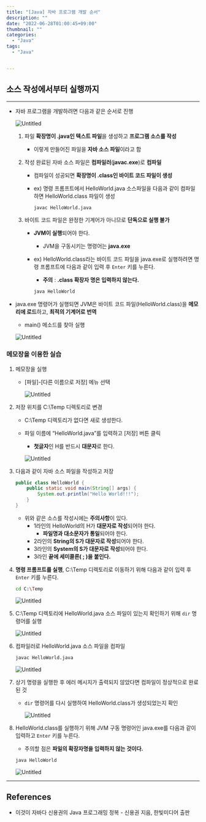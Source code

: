 ```yaml
---
title: "[Java] 자바 프로그램 개발 순서"
description: ""
date: "2022-06-28T01:00:45+09:00"
thumbnail: ""
categories:
  - "Java"
tags:
  - "Java"


---
```

<!--more-->

## 소스 작성에서부터 실행까지

---

- 자바 프로그램을 개발하려면 다음과 같은 순서로 진행
    
    ![Untitled](/images/lang_java/start/자바_프로그램_개발_순서/Untitled.png)
    
    1. 파일 **확장명이 .java인 텍스트 파일**을 생성하고 **프로그램 소스를 작성**
        - 이렇게 만들어진 파일을 **자바 소스 파일**이라고 함
    2. 작성 완료된 자바 소스 파일은 **컴파일러**(**javac.exe**)로 **컴파일**
        - 컴파일이 성공되면 **확장명이 .class인 바이트 코드 파일이 생성**
        - ex) 명령 프롬프트에서 HelloWorld.java 소스파일을 다음과 같이 컴파일하면 HelloWorld.class 파일이 생성
            
            ```bash
            javac HelloWorld.java
            ```
            
    3. 바이트 코드 파일은 완정한 기계어가 아니므로 **단독으로 실행 불가**
        - **JVM이 실행**되어야 한다.
            - JVM을 구동시키는 명령어는 **java.exe**
        - ex)  HelloWorld.class라는 바이트 코드 파일을 java.exe로 실행하려면 명령 프롬프트에 다음과 같이 입력 후 `Enter` 키를 누른다.
            - **주의** : **.class 확장자 명은 입력하지 않는다.**
            
            ```bash
            java HelloWorld
            ```
            
- java.exe 명령어가 실행되면 JVM은 바이트 코드 파일(HelloWorld.class)을 **메모리에 로드**하고, **최적의 기계어로 번역**
    - main() 메소드를 찾아 실행
    
    ![Untitled](/images/lang_java/start/자바_프로그램_개발_순서/Untitled%201.png)
    

### 메모장을 이용한 실습

1. 메모장을 실행
    - [파일]-[다른 이름으로 저장] 메뉴 선택
        
        ![Untitled](/images/lang_java/start/자바_프로그램_개발_순서/Untitled%202.png)
        
2. 저장 위치를 C:\Temp 디렉토리로 변경
    - C:\Temp 디렉토리가 없다면 새로 생성한다.
    - 파일 이름에 “HelloWorld.java”를 입력하고 [저장] 버튼 클릭
        - **첫글자**인 H를 반드시 **대문자**로 한다.
        
        ![Untitled](/images/lang_java/start/자바_프로그램_개발_순서/Untitled%203.png)
        
3. 다음과 같이 자바 소스 파일을 작성하고 저장
    
    ```java
    public class HelloWorld {
    	public static void main(String[] args) {
    		System.out.println("Hello World!!!");
    	}
    }
    ```
    
    - 위와 같은 소스를 작성시에는 **주의사항**이 있다.
        - 1라인의 HelloWorld의 H가 **대문자로 작성**되어야 한다.
            - **파일명과 대소문자가 통일**되어야 한다.
        - 2라인의 **String의 S가 대문자로 작성**되어야 한다.
        - 3라인의 **System의 S가 대문자로 작성**되어야 한다.
        - 3라인 **끝에 세미콜론( ; )을 붙인다.**
4. **명령 프롬프트를 실행**, C:\Temp 디렉토리로 이동하기 위해 다음과 같이 입력 후 `Enter` 키를 누른다.
    
    ```bash
    cd C:\Temp
    ```
    
    ![Untitled](/images/lang_java/start/자바_프로그램_개발_순서/Untitled%204.png)
    
5. C:\Temp 디렉토리에 HelloWorld.java 소스 파일이 있는지 확인하기 위해 `dir` 명령어를 실행
    
    ![Untitled](/images/lang_java/start/자바_프로그램_개발_순서/Untitled%205.png)
    
6. 컴파일러로 HelloWorld.java 소스 파일을 컴파일
    
    ```bash
    javac HelloWorld.java
    ```
    
    ![Untitled](/images/lang_java/start/자바_프로그램_개발_순서/Untitled%206.png)
    
7. 상기 명령을 실행한 후 에러 메시지가 출력되지 않았다면 컴파일이 정상적으로 완료된 것
    - `dir` 명령어를 다시 실행하여 HelloWorld.class가 생성되었는지 확인
        
        ![Untitled](/images/lang_java/start/자바_프로그램_개발_순서/Untitled%207.png)
        
8. HelloWorld.class를 실행하기 위해 JVM 구동 명령어인 java.exe를 다음과 같이 입력하고 `Enter` 키를 누른다.
    - 주의할 점은 **파일의 확장자명을 입력하지 않는 것이다.**
    
    ```bash
    java HelloWorld
    ```
    
    ![Untitled](/images/lang_java/start/자바_프로그램_개발_순서/Untitled%208.png)
    

---

## References

- 이것이 자바다 신용권의 Java 프로그래밍 정복 - 신용권 지음, 한빛미디어 출판